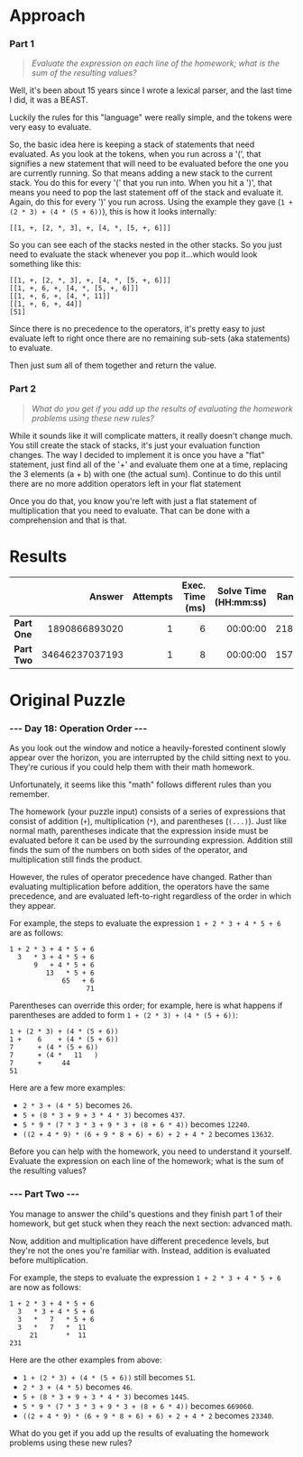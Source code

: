 # Approach

### Part 1
> _Evaluate the expression on each line of the homework; what is the sum of the resulting values?_

Well, it's been about 15 years since I wrote a lexical parser, and the last time I did, it was a BEAST.

Luckily the rules for this "language" were really simple, and the tokens were very easy to evaluate.

So, the basic idea here is keeping a stack of statements that need evaluated. As you look at the tokens,
when you run across a '(', that signifies a new statement that will need to be evaluated before the one
you are currently running. So that means adding a new stack to the current stack. You do this for every
'(' that you run into. When you hit a ')', that means you need to pop the last statement off of the stack
and evaluate it. Again, do this for every ')' you run across. Using the example they gave
(`1 + (2 * 3) + (4 * (5 + 6))`), this is how it looks internally:
```
[[1, +, [2, *, 3], +, [4, *, [5, +, 6]]]
```
So you can see each of the stacks nested in the other stacks. So you just need to evaluate the stack
whenever you pop it...which would look something like this:
```
[[1, +, [2, *, 3], +, [4, *, [5, +, 6]]]
[[1, +, 6, +, [4, *, [5, +, 6]]]
[[1, +, 6, +, [4, *, 11]]
[[1, +, 6, +, 44]]
[51]
```
Since there is no precedence to the operators, it's pretty easy to just evaluate left to right once there
are no remaining sub-sets (aka statements) to evaluate.

Then just sum all of them together and return the value.

### Part 2
> _What do you get if you add up the results of evaluating the homework problems using these new rules?_

While it sounds like it will complicate matters, it really doesn't change much. You still create the
stack of stacks, it's just your evaluation function changes. The way I decided to implement it is
once you have a "flat" statement, just find all of the '+' and evaluate them one at a time, replacing
the 3 elements (a + b) with one (the actual sum). Continue to do this until there are no more
addition operators left in your flat statement

Once you do that, you know you're left with just a flat statement of multiplication that you need to
evaluate. That can be done with a comprehension and that is that.

# Results

|    | Answer     | Attempts  | Exec. Time (ms) | Solve Time (HH:mm:ss) | Rank |
| ------ |-----------:| ---------:| -------------------:| ----:| ----:|
| **Part One**  | 1890866893020  | 1  | 6  | 00:00:00  | 2183  |
| **Part Two**  | 34646237037193  | 1  | 8  | 00:00:00  | 1576  |

# Original Puzzle

### --- Day 18: Operation Order ---
As you look out the window and notice a heavily-forested continent slowly appear over the horizon, you
are interrupted by the child sitting next to you. They're curious if you could help them with their
math homework.

Unfortunately, it seems like this "math" follows different rules than you remember.

The homework (your puzzle input) consists of a series of expressions that consist of addition (`+`),
multiplication (`*`), and parentheses (`(...)`). Just like normal math, parentheses indicate that the
expression inside must be evaluated before it can be used by the surrounding expression. Addition still
finds the sum of the numbers on both sides of the operator, and multiplication still finds the product.

However, the rules of operator precedence have changed. Rather than evaluating multiplication before
addition, the operators have the same precedence, and are evaluated left-to-right regardless of the
order in which they appear.

For example, the steps to evaluate the expression `1 + 2 * 3 + 4 * 5 + 6` are as follows:
```
1 + 2 * 3 + 4 * 5 + 6
  3   * 3 + 4 * 5 + 6
      9   + 4 * 5 + 6
         13   * 5 + 6
             65   + 6
                   71
```
Parentheses can override this order; for example, here is what happens if parentheses are added to
form `1 + (2 * 3) + (4 * (5 + 6))`:
```
1 + (2 * 3) + (4 * (5 + 6))
1 +    6    + (4 * (5 + 6))
7      + (4 * (5 + 6))
7      + (4 *   11   )
7      +     44
51
```
Here are a few more examples:

* `2 * 3 + (4 * 5)` becomes `26`.
* `5 + (8 * 3 + 9 + 3 * 4 * 3)` becomes `437`.
* `5 * 9 * (7 * 3 * 3 + 9 * 3 + (8 + 6 * 4))` becomes `12240`.
* `((2 + 4 * 9) * (6 + 9 * 8 + 6) + 6) + 2 + 4 * 2` becomes `13632`.

Before you can help with the homework, you need to understand it yourself. Evaluate the expression on
each line of the homework; what is the sum of the resulting values?

### --- Part Two ---
You manage to answer the child's questions and they finish part 1 of their homework, but get stuck when
they reach the next section: advanced math.

Now, addition and multiplication have different precedence levels, but they're not the ones you're
familiar with. Instead, addition is evaluated before multiplication.

For example, the steps to evaluate the expression `1 + 2 * 3 + 4 * 5 + 6` are now as follows:
```
1 + 2 * 3 + 4 * 5 + 6
  3   * 3 + 4 * 5 + 6
  3   *   7   * 5 + 6
  3   *   7   *  11
     21       *  11
231
```
Here are the other examples from above:

* `1 + (2 * 3) + (4 * (5 + 6))` still becomes `51`.
* `2 * 3 + (4 * 5)` becomes `46`.
* `5 + (8 * 3 + 9 + 3 * 4 * 3)` becomes `1445`.
* `5 * 9 * (7 * 3 * 3 + 9 * 3 + (8 + 6 * 4))` becomes `669060`.
* `((2 + 4 * 9) * (6 + 9 * 8 + 6) + 6) + 2 + 4 * 2` becomes `23340`.

What do you get if you add up the results of evaluating the homework problems using these new rules?
